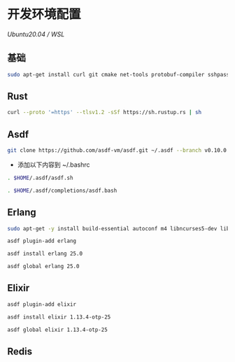 # 开发环境配置

*Ubuntu20.04 / WSL*

## 基础

```bash
sudo apt-get install curl git cmake net-tools protobuf-compiler sshpass inotify-tools
```

## Rust

```bash
curl --proto '=https' --tlsv1.2 -sSf https://sh.rustup.rs | sh
```

## Asdf

```bash
git clone https://github.com/asdf-vm/asdf.git ~/.asdf --branch v0.10.0
```

* 添加以下内容到 ~/.bashrc

```bash
. $HOME/.asdf/asdf.sh
```

```bash
. $HOME/.asdf/completions/asdf.bash
```

## Erlang

```bash
sudo apt-get -y install build-essential autoconf m4 libncurses5-dev libwxgtk3.0-gtk3-dev libwxgtk-webview3.0-gtk3-dev libgl1-mesa-dev libglu1-mesa-dev libpng-dev libssh-dev unixodbc-dev xsltproc fop libxml2-utils libncurses-dev openjdk-11-jdk
```

```bash
asdf plugin-add erlang
```

```bash
asdf install erlang 25.0
```

```bash
asdf global erlang 25.0
```

## Elixir

```bash
asdf plugin-add elixir
```

```bash
asdf install elixir 1.13.4-otp-25
```

```bash
asdf global elixir 1.13.4-otp-25
```

## Redis
